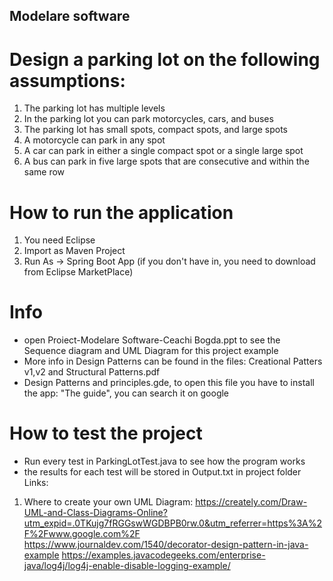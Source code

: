 ##  Modelare software

# Design a parking lot on the following assumptions:
1. The parking lot has multiple levels
2. In the parking lot you can park motorcycles, cars, and buses
3. The parking lot has small spots, compact spots, and large spots
4. A motorcycle can park in any spot
5. A car can park in either a single compact spot or a single large spot
6. A bus can park in five large spots that are consecutive and within the
same row

# How to run the application
1. You need Eclipse
2. Import as Maven Project
3. Run As -> Spring Boot App (if you don't have in, you need to download from Eclipse MarketPlace)

# Info
- open Proiect-Modelare Software-Ceachi Bogda.ppt to see the Sequence diagram and UML Diagram for this project example
- More info in Design Patterns can be found in the files: Creational Patters v1,v2 and Structural Patterns.pdf
- Design Patterns and principles.gde, to open this file you have to install the app: "The guide", you can search it on google

# How to test the project
- Run every test in ParkingLotTest.java to see how the program works
- the results for each test will be stored in Output.txt in project folder
Links:
1. Where to create your own UML Diagram:
https://creately.com/Draw-UML-and-Class-Diagrams-Online?utm_expid=.0TKujg7fRGGswWGDBPB0rw.0&utm_referrer=https%3A%2F%2Fwww.google.com%2F
https://www.journaldev.com/1540/decorator-design-pattern-in-java-example
https://examples.javacodegeeks.com/enterprise-java/log4j/log4j-enable-disable-logging-example/